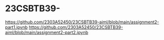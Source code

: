 # 23CSBTB39-
https://github.com/2303A52450/23CSBTB39-aiml/blob/main/assignment2-part1.ipynb
https://github.com/2303A52450/23CSBTB39-aiml/blob/main/assignment2-part2.ipynb

